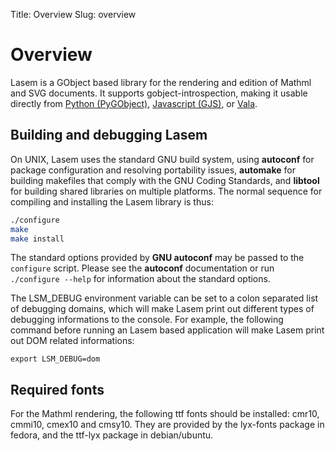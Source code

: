 Title: Overview
Slug: overview

# Overview
Lasem is a GObject based library for the rendering and edition of Mathml and
SVG documents. It supports gobject-introspection, making it usable directly
from [Python (PyGObject)](https://pygobject.readthedocs.io/en/latest/),
[Javascript (GJS)](https://gjs.guide/), or [Vala](https://wiki.gnome.org/Projects/Vala).

## Building and debugging Lasem
On UNIX, Lasem uses the standard GNU build system, using
**autoconf** for package configuration and resolving portability issues,
**automake** for building makefiles that comply with the GNU Coding Standards,
and **libtool** for building shared libraries on multiple platforms. The normal
sequence for compiling and installing the Lasem library is thus:

```bash
./configure
make
make install
```

The standard options provided by **GNU autoconf** may be passed to the
`configure` script. Please see the **autoconf** documentation or run
`./configure --help` for information about the standard options.

The LSM_DEBUG environment variable can be set to a colon
separated list of debugging domains, which will make Lasem
print out different types of debugging informations to the
console. For example, the following command before running an
Lasem based application will make Lasem print out DOM
related informations:
		
`export LSM_DEBUG=dom`

## Required fonts
For the Mathml rendering, the following ttf fonts should be installed: cmr10, cmmi10, cmex10 and cmsy10.
They are provided by the lyx-fonts package in fedora, and the ttf-lyx package in debian/ubuntu.
